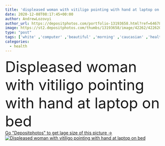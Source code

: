 ```yaml
---
title: 'displeased woman with vitiligo pointing with hand at laptop on bed'
date: 2020-12-08T08:17:45+00:00
author: AndrewLozovyi
author_url: https://depositphotos.com/portfolio-13193658.html?ref=64678756
image: https://st2.depositphotos.com/thumbs/13193658/image/42262/422620476/api_thumb_450.jpg?forcejpeg=true
type: "post"
tags: ['white' ,'computer' ,'beautiful' ,'morning' ,'caucasian' ,'health' ,'medical' ,'brunette' ,'technology' ,'bed' ,'skin' ,'emotion' ,'home' ,'woman' ,'laptop' ,'internet' ,'body' ,'disease' ,'indoors' ,'problem' ,'spots' ,'pigment' ,'attractive' ,'bedroom' ,'different' ,'gadget' ,'condition' ,'displeased' ,'gesture' ,'dermatology' ,'use' ,'bedding' ,'blogger' ,'dissatisfied' ,'melanin' ,'pigmentation' ,'freelance' ,'freelancer' ,'autoimmune' ,'vitiligo' ,'lentigo' ,'copy space' ,'one person' ,'work from home' ,'depigmentation' ,'digital device' ,'remote work' ,'point with hand' ]
categories: 
  - health
---
```

<div aling="center">
            <font size="60"> Displeased woman with vitiligo pointing with hand at laptop on bed</font>   
</div>
<div>
    <a href='https://depositphotos.com/422620476/stock-photo-displeased-woman-vitiligo-pointing-hand.html?ref=64678756' target=_blank > Go "Depositphotos" to get lage size of this picture ->
        <img href='https://depositphotos.com/422620476/stock-photo-displeased-woman-vitiligo-pointing-hand.html?ref=64678756' src='https://st2.depositphotos.com/13193658/42262/i/950/depositphotos_422620476-stock-photo-displeased-woman-vitiligo-pointing-hand.jpg?forcejpeg=true' alt='Displeased woman with vitiligo pointing with hand at laptop on bed' >
    </a>
</div>
